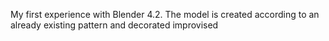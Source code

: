 My first experience with Blender 4.2. The model is created according to an already existing pattern and decorated improvised
